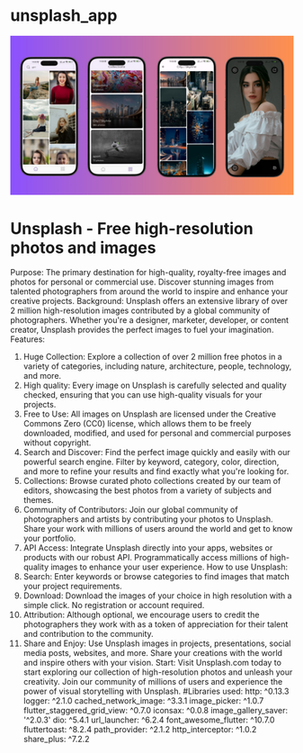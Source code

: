 # unsplash_app

![img.png](img.png)

# Unsplash - Free high-resolution photos and images
Purpose: The primary destination for high-quality, royalty-free images and photos for personal or commercial use. Discover stunning images from talented photographers from around the world to inspire and enhance your creative projects.
Background:
Unsplash offers an extensive library of over 2 million high-resolution images contributed by a global community of photographers. Whether you're a designer, marketer, developer, or content creator, Unsplash provides the perfect images to fuel your imagination.
Features:
1. Huge Collection: Explore a collection of over 2 million free photos in a variety of categories, including nature, architecture, people, technology, and more.
2. High quality: Every image on Unsplash is carefully selected and quality checked, ensuring that you can use high-quality visuals for your projects.
3. Free to Use: All images on Unsplash are licensed under the Creative Commons Zero (CC0) license, which allows them to be freely downloaded, modified, and used for personal and commercial purposes without copyright.
4. Search and Discover: Find the perfect image quickly and easily with our powerful search engine. Filter by keyword, category, color, direction, and more to refine your results and find exactly what you're looking for.
5. Collections: Browse curated photo collections created by our team of editors, showcasing the best photos from a variety of subjects and themes.
6. Community of Contributors: Join our global community of photographers and artists by contributing your photos to Unsplash. Share your work with millions of users around the world and get to know your portfolio.
7. API Access: Integrate Unsplash directly into your apps, websites or products with our robust API. Programmatically access millions of high-quality images to enhance your user experience.
How to use Unsplash:
1. Search: Enter keywords or browse categories to find images that match your project requirements.
2. Download: Download the images of your choice in high resolution with a simple click. No registration or account required.
3. Attribution: Although optional, we encourage users to credit the photographers they work with as a token of appreciation for their talent and contribution to the community.
4. Share and Enjoy: Use Unsplash images in projects, presentations, social media posts, websites, and more. Share your creations with the world and inspire others with your vision.
Start:
Visit Unsplash.com today to start exploring our collection of high-resolution photos and unleash your creativity. Join our community of millions of users and experience the power of visual storytelling with Unsplash.
#Libraries used:
http: ^0.13.3
logger: ^2.1.0
cached_network_image: ^3.3.1
image_picker: ^1.0.7
flutter_staggered_grid_view: ^0.7.0
iconsax: ^0.0.8
image_gallery_saver: '^2.0.3'
dio: ^5.4.1
url_launcher: ^6.2.4
font_awesome_flutter: ^10.7.0
fluttertoast: ^8.2.4
path_provider: ^2.1.2
http_interceptor: ^1.0.2
share_plus: ^7.2.2
